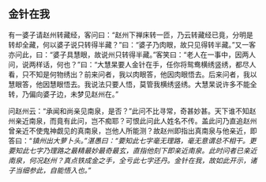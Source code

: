 ##  金针在我

有一婆子请赵州转藏经，客问曰：“赵州下禅床转一匝，乃云转藏经已竟，分明是转却全藏，何以婆子说只转得半藏？”曰：“婆子乃肉眼，故只见得转半藏。”又一客亦问此，曰：“婆子具慧眼，故说州只转得半藏。”客笑曰：“老人在一事中，因两人问，说两样话，何也？”曰：“大慧杲要人金针在手，任你将鸳鸯横绣竖绣，都尽人看，只不知是何物绣出？前来问者，我以肉眼答，他因肉眼悟去。后来问者，我以慧眼答，他因慧眼悟去。我说法只要人悟，莫管我横绣竖绣。大慧杲说许多不能全转，乃偏向婆子边，未梦见赵州在。”

问赵州云：“承闻和尚亲见南泉，是否？”此问不比寻常，奇甚妙甚。天下谁不知赵州亲近南泉，而竟有此问，岂不痴耶？可恨此问此人姓名不传。盖此问乃直追赵州曾亲近不使鬼神觑见的真南泉，岂他人所能测？故赵州即指出真南泉与他亲近，即答曰：“*镇州出大萝卜头。”湛愚曰：“要知此七字毫无理路，毫无意谓总不相干。更要知此七字乃理路之最精最妙最奇最玄，直指他刻下即亲近南泉。此时问者已亲近南泉，何况赵州？真点铁成金之手，全亏此七字还丹。金针在我，故如此开示，诸子当细参此，自能悟入也。”*
